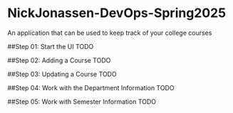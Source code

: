 # NickJonassen-DevOps-Spring2025
An application that can be used to keep track of your college
courses

##Step 01: Start the UI
TODO

##Step 02: Adding a Course
TODO

##Step 03: Updating a Course
TODO

##Step 04: Work with the Department Information
TODO

##Step 05: Work with Semester Information
TODO

